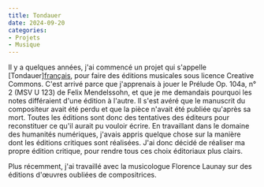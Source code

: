 ```yaml
---
title: Tondauer
date: 2024-09-20
categories:
- Projets
- Musique
---
```


Il y a quelques années, j'ai commencé un projet qui s'appelle [Tondauer][français](https://tondauer.art/fr/), pour faire des éditions musicales sous licence Creative Commons. C'est arrivé parce que j'apprenais à jouer le Prélude Op. 104a, n° 2 (MSV U 123) de Felix Mendelssohn, et que je me demandais pourquoi les notes différaient d'une édition à l'autre. Il s'est avéré que le manuscrit du compositeur avait été perdu et que la pièce n'avait été publiée qu'après sa mort. Toutes les éditions sont donc des tentatives des éditeurs pour reconstituer ce qu'il aurait pu vouloir écrire. En travaillant dans le domaine des humanités numériques, j'avais appris quelque chose sur la manière dont les éditions critiques sont réalisées. J'ai donc décidé de réaliser ma propre édition critique, pour rendre tous ces choix éditoriaux plus clairs.

Plus récemment, j'ai travaillé avec la musicologue Florence Launay sur des éditions d'œuvres oubliées de compositrices.
